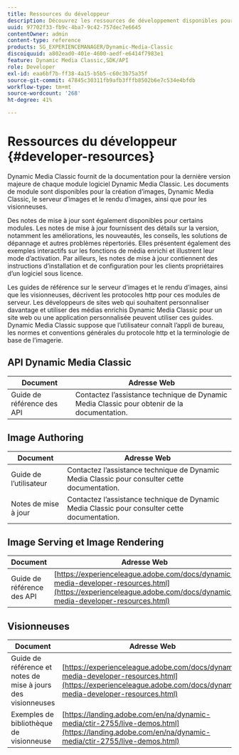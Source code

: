 ```yaml
---
title: Ressources du développeur
description: Découvrez les ressources de développement disponibles pour Dynamic Media.
uuid: 97702f33-fb9c-4ba7-9c42-757dec7e6645
contentOwner: admin
content-type: reference
products: SG_EXPERIENCEMANAGER/Dynamic-Media-Classic
discoiquuid: a802ead0-401e-4600-aedf-e6414f7983e1
feature: Dynamic Media Classic,SDK/API
role: Developer
exl-id: eaa6bf7b-ff38-4a15-b5b5-c60c3b75a35f
source-git-commit: 47845c30311fb9afb3fffb8502b6e7c534e4bfdb
workflow-type: tm+mt
source-wordcount: '268'
ht-degree: 41%

---
```


# Ressources du développeur {#developer-resources}

Dynamic Media Classic fournit de la documentation pour la dernière version majeure de chaque module logiciel Dynamic Media Classic. Les documents de module sont disponibles pour la création d’images, Dynamic Media Classic, le serveur d’images et le rendu d’images, ainsi que pour les visionneuses.

Des notes de mise à jour sont également disponibles pour certains modules. Les notes de mise à jour fournissent des détails sur la version, notamment les améliorations, les nouveautés, les conseils, les solutions de dépannage et autres problèmes répertoriés. Elles présentent également des exemples interactifs sur les fonctions de média enrichi et illustrent leur mode d’activation. Par ailleurs, les notes de mise à jour contiennent des instructions d’installation et de configuration pour les clients propriétaires d’un logiciel sous licence.

Les guides de référence sur le serveur d’images et le rendu d’images, ainsi que les visionneuses, décrivent les protocoles http pour ces modules de serveur. Les développeurs de sites web qui souhaitent personnaliser davantage et utiliser des médias enrichis Dynamic Media Classic pour un site web ou une application personnalisée peuvent utiliser ces guides. Dynamic Media Classic suppose que l’utilisateur connaît l’appli de bureau, les normes et conventions générales du protocole http et la terminologie de base de l’imagerie.

## API Dynamic Media Classic

| Document | Adresse Web |
| --- | --- |
| Guide de référence des API | Contactez l’assistance technique de Dynamic Media Classic pour obtenir de la documentation. |

## Image Authoring

| Document | Adresse Web |
| --- | --- |
| Guide de l’utilisateur | Contactez l’assistance technique de Dynamic Media Classic pour consulter cette documentation. |
| Notes de mise à jour | Contactez l’assistance technique de Dynamic Media Classic pour consulter cette documentation. |

##  Image Serving et Image Rendering

| Document | Adresse Web |
| --- | --- |
| Guide de référence des API | [https://experienceleague.adobe.com/docs/dynamic-media-developer-resources.html](https://experienceleague.adobe.com/docs/dynamic-media-developer-resources.html) |

## Visionneuses

| Document | Adresse Web |
| --- | --- |
| Guide de référence et notes de mise à jours des visionneuses | [https://experienceleague.adobe.com/docs/dynamic-media-developer-resources.html](https://experienceleague.adobe.com/docs/dynamic-media-developer-resources.html) |
| Exemples de bibliothèque de visionneuse | [https://landing.adobe.com/en/na/dynamic-media/ctir-2755/live-demos.html](https://landing.adobe.com/en/na/dynamic-media/ctir-2755/live-demos.html) |


<!-- 

**Web-to-Print**

|Document|Web address|
|--- |--- |
|Reference Guide|[https://www.adobe.com/go/learn_s7_webtoprint_en](https://www.adobe.com/go/learn_s7_webtoprint_en)| 

-->
